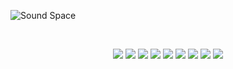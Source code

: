 ![Sound Space](https://github.com/pknu-wap/2023_1_WAP_WEB_TEAM2/assets/119515797/ee00ff01-f795-490f-8c35-5065dc701181)

<br>

<p align="center">
  <img src="https://img.shields.io/badge/Javascript-F7DF1E?style=flat&logo=JavaScript&logoColor=white"/>
  <img src="https://img.shields.io/badge/React-61DAFB?style=flat&logo=React&logoColor=white"/>
  <img src="https://img.shields.io/badge/Three.JS-000000?style=flat&logo=Three.js&logoColor=white"/>
  <img src="https://img.shields.io/badge/Java-FFFFFF?style=flat&logo=OpenJDK&logoColor=white"/>
  <img src="https://img.shields.io/badge/Spring Boot-6DB33F?style=flat&logo=Spring Boot&logoColor=white"/>
  <img src="https://img.shields.io/badge/Spring Security-00B14F?style=flat&logo=Spring Security&logoColor=white"/>
  <img src="https://img.shields.io/badge/Redis-DC382D?style=flat&logo=Redis&logoColor=white"/>
  <img src="https://img.shields.io/badge/MariaDB-003545?style=flat&logo=MariaDB&logoColor=white"/>
  <img src="https://img.shields.io/badge/Amazon AWS-232F3E?style=flat&logo=Amazon AWS&logoColor=white"/>
</p>
